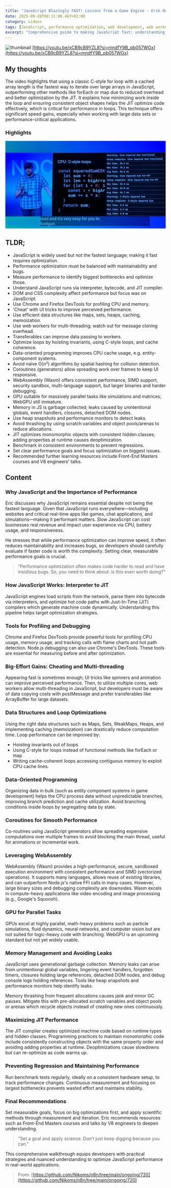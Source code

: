 ```yaml
---
title: "JavaScript Blazingly FAST! Lessons from a Game Engine - Erik Onarheim - NDC Oslo 2025 (en)"
date: 2025-09-28T00:11:00.467+02:00
category: videos
tags: [JavaScript, performance optimization, web development, web workers, WebAssembly, debugging, memory management, JIT compiler, profiling, game development]
excerpt: "Comprehensive guide to making JavaScript fast: understanding JIT, memory, workers, optimization strategies, WebAssembly, and profiling tools."
---
```


![thumbnail](https://i.ytimg.com/vi/xCB9cB9YZL8/maxresdefault.jpg)
[https://youtu.be/xCB9cB9YZL8?si=mndfY9B_pb057WGx](https://youtu.be/xCB9cB9YZL8?si=mndfY9B_pb057WGx)

## My thoughts

The video highlights that using a classic C-style for loop with a cached array length is the fastest way to iterate over large arrays in JavaScript, outperforming other methods like forEach or map due to reduced overhead and better optimization by the JIT. It explains how minimizing work inside the loop and ensuring consistent object shapes helps the JIT optimize code effectively, which is critical for performance in loops. This technique offers significant speed gains, especially when working with large data sets or performance-critical applications.
### Highlights

![2025-09-28T00:12:04.254+02:00-AQADSM8xG_2NwVJ-----no-caption.jpg](https://raw.githubusercontent.com/Nikoms/n8n/main/ongoing/720/photos/2025-09-28T00:12:04.254+02:00-AQADSM8xG_2NwVJ-----no-caption.jpg)

## TLDR;
- JavaScript is widely used but not the fastest language; making it fast requires optimization.
- Performance optimization must be balanced with maintainability and bugs.
- Measure performance to identify biggest bottlenecks and optimize those.
- Understand JavaScript runs via interpreter, bytecode, and JIT compiler.
- DOM and CSS complexity affect performance but focus was on JavaScript.
- Use Chrome and Firefox DevTools for profiling CPU and memory.
- 'Cheat' with UI tricks to improve perceived performance.
- Use efficient data structures like maps, sets, heaps, caching, memoization.
- Use web workers for multi-threading; watch out for message cloning overhead.
- Transferables can improve data passing to workers.
- Optimize loops by hoisting invariants, using C-style loops, and cache coherence.
- Data-oriented programming improves CPU cache usage, e.g. entity-component systems.
- Avoid naive O(n²) algorithms by spatial hashing for collision detection.
- Coroutines (generators) allow spreading work over frames to keep UI responsive.
- WebAssembly (Wasm) offers consistent performance, SIMD support, security sandbox, multi-language support, but larger binaries and harder debugging.
- GPU suitable for massively parallel tasks like simulations and matrices; WebGPU still immature.
- Memory in JS is garbage collected; leaks caused by unintentional globals, event handlers, closures, detached DOM nodes.
- Use heap snapshots and performance monitors to detect leaks.
- Avoid thrashing by using scratch variables and object pools/arenas to reduce allocations.
- JIT optimizes monomorphic objects with consistent hidden classes; adding properties at runtime causes deoptimization.
- Benchmark in consistent environments to prevent regressions.
- Set clear performance goals and focus optimization on biggest issues.
- Recommended further learning resources include Front-End Masters courses and V8 engineers' talks.



## Content

### Why JavaScript and the Importance of Performance
Eric discusses why JavaScript remains essential despite not being the fastest language. Given that JavaScript runs everywhere—including websites and critical real-time apps like games, chat applications, and simulations—making it performant matters. Slow JavaScript can cost businesses real revenue and impact user experience via CPU, battery usage, and responsiveness. 

He stresses that while performance optimization can improve speed, it often reduces maintainability and increases bugs, so developers should carefully evaluate if faster code is worth the complexity. Setting clear, measurable performance goals is crucial.

> “Performance optimization often makes code harder to read and have insidious bugs. So, you need to think about: is this even worth doing?”

### How JavaScript Works: Interpreter to JIT
JavaScript engines load scripts from the network, parse them into bytecode via interpreters, and optimize hot code paths with Just-In-Time (JIT) compilers which generate machine code dynamically. Understanding this pipeline helps target optimization strategies.

### Tools for Profiling and Debugging
Chrome and Firefox DevTools provide powerful tools for profiling CPU usage, memory usage, and tracking calls with flame charts and hot path detection. Node.js debugging can also use Chrome's DevTools. These tools are essential for measuring before and after optimization.

### Big-Effort Gains: Cheating and Multi-threading
Appearing fast is sometimes enough; UI tricks like spinners and animation can improve perceived performance. Then, to utilize multiple cores, web workers allow multi-threading in JavaScript, but developers must be aware of data copying costs with postMessage and prefer transferables like ArrayBuffer for large datasets.

### Data Structures and Loop Optimizations
Using the right data structures such as Maps, Sets, WeakMaps, Heaps, and implementing caching (memoization) can drastically reduce computation time. Loop performance can be improved by:
- Hoisting invariants out of loops
- Using C-style for loops instead of functional methods like forEach or map
- Writing cache-coherent loops accessing contiguous memory to exploit CPU cache lines.

### Data-Oriented Programming
Organizing data in bulk (such as entity component systems in game development) helps the CPU process data without unpredictable branches, improving branch prediction and cache utilization. Avoid branching conditions inside loops by segregating data by state.

### Coroutines for Smooth Performance
Co-routines using JavaScript generators allow spreading expensive computations over multiple frames to avoid blocking the main thread, useful for animations or incremental work.

### Leveraging WebAssembly
WebAssembly (Wasm) provides a high-performance, secure, sandboxed execution environment with consistent performance and SIMD (vectorized operations). It supports many languages, allows reuse of existing libraries, and can outperform Node.js's native FFI calls in many cases. However, large binary sizes and debugging complexity are downsides. Wasm excels in compute-heavy applications like video encoding and image processing (e.g., Google's Squoosh). 

### GPU for Parallel Tasks
GPUs excel at highly parallel, math-heavy problems such as particle simulations, fluid dynamics, neural networks, and computer vision but are not suited for logic-heavy code with branching. WebGPU is an upcoming standard but not yet widely usable.

### Memory Management and Avoiding Leaks
JavaScript uses generational garbage collection. Memory leaks can arise from unintentional global variables, lingering event handlers, forgotten timers, closures holding large references, detached DOM nodes, and debug console logs holding references. Tools like heap snapshots and performance monitors help identify leaks.

Memory thrashing from frequent allocations causes jank and minor GC pauses. Mitigate this with pre-allocated scratch variables and object pools or arenas which recycle objects instead of creating new ones continuously.

### Maximizing JIT Performance
The JIT compiler creates optimized machine code based on runtime types and hidden classes. Programming practices to maintain monomorphic code include consistently constructing objects with the same property order and avoiding adding properties at runtime. Deoptimizations cause slowdowns but can re-optimize as code warms up.

### Preventing Regression and Maintaining Performance
Run benchmark tests regularly, ideally on a consistent hardware setup, to track performance changes. Continuous measurement and focusing on largest bottlenecks prevents wasted effort and maintains stability.

### Final Recommendations
Set measurable goals, focus on big optimizations first, and apply scientific methods through measurement and iteration. Eric recommends resources such as Front-End Masters courses and talks by V8 engineers to deepen understanding.

> "Set a goal and apply science. Don’t just keep digging because you can."

This comprehensive walkthrough equips developers with practical strategies and nuanced understanding to optimize JavaScript performance in real-world applications.




> From: [https://github.com/Nikoms/n8n/tree/main/ongoing/720](https://github.com/Nikoms/n8n/tree/main/ongoing/720)